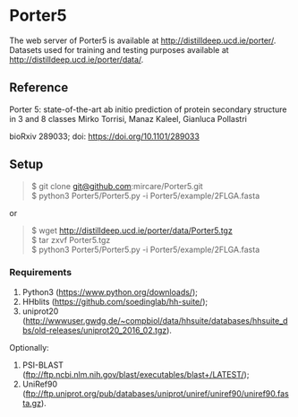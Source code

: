 # Porter5

The web server of Porter5 is available at http://distilldeep.ucd.ie/porter/.
Datasets used for training and testing purposes available at http://distilldeep.ucd.ie/porter/data/.

## Reference
Porter 5: state-of-the-art ab initio prediction of protein secondary structure in 3 and 8 classes
Mirko Torrisi, Manaz Kaleel, Gianluca Pollastri

bioRxiv 289033; doi: https://doi.org/10.1101/289033

## Setup
>$ git clone git@github.com:mircare/Porter5.git
<br/>$ python3 Porter5/Porter5.py -i Porter5/example/2FLGA.fasta


or
>$ wget http://distilldeep.ucd.ie/porter/data/Porter5.tgz<br/>$ tar zxvf Porter5.tgz<br/>$ python3 Porter5/Porter5.py -i Porter5/example/2FLGA.fasta

### Requirements
1. Python3 (https://www.python.org/downloads/);
1. HHblits (https://github.com/soedinglab/hh-suite/);
1. uniprot20 (http://wwwuser.gwdg.de/~compbiol/data/hhsuite/databases/hhsuite_dbs/old-releases/uniprot20_2016_02.tgz).

Optionally:
1. PSI-BLAST (ftp://ftp.ncbi.nlm.nih.gov/blast/executables/blast+/LATEST/); 
1. UniRef90 (ftp://ftp.uniprot.org/pub/databases/uniprot/uniref/uniref90/uniref90.fasta.gz).
